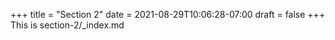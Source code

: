 +++
title = "Section 2"
date = 2021-08-29T10:06:28-07:00
draft = false
+++
This is section-2/_index.md

